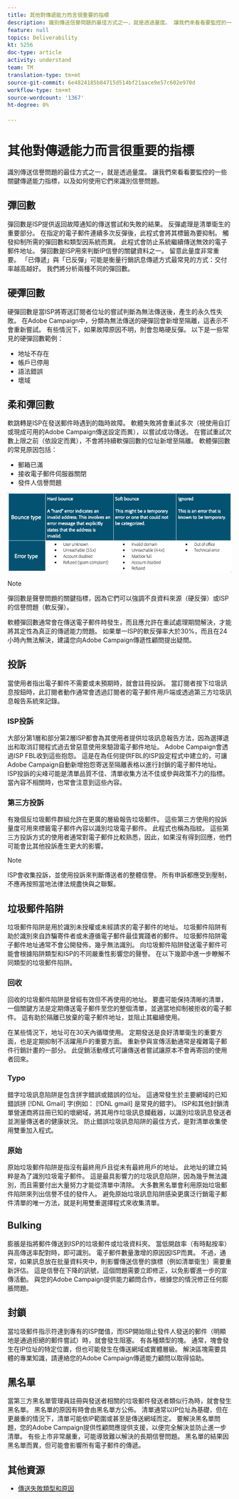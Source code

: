 ```yaml
---
title: 其他對傳遞能力而言很重要的指標
description: 識別傳送信譽問題的最佳方式之一，就是透過量度。 讓我們來看看要監控的一些關鍵傳遞能力指標，以及如何使用它們來識別信譽問題。
feature: null
topics: Deliverability
kt: 5256
doc-type: article
activity: understand
team: TM
translation-type: tm+mt
source-git-commit: 6e4824185b84715d514bf21aace9e57c602e970d
workflow-type: tm+mt
source-wordcount: '1367'
ht-degree: 0%

---
```



# 其他對傳遞能力而言很重要的指標

識別傳送信譽問題的最佳方式之一，就是透過量度。 讓我們來看看要監控的一些關鍵傳遞能力指標，以及如何使用它們來識別信譽問題。

## 彈回數

彈回數是ISP提供返回故障通知的傳送嘗試和失敗的結果。 反彈處理是清單衛生的重要部分。 在指定的電子郵件連續多次反彈後，此程式會將其標籤為要抑制。 觸發抑制所需的彈回數和類型因系統而異。 此程式會防止系統繼續傳送無效的電子郵件地址。 彈回數是ISP用來判斷IP信譽的關鍵資料之一。 留意此量度非常重要。 「已傳遞」與「已反彈」可能是衡量行銷訊息傳遞方式最常見的方式：交付率越高越好。 我們將分析兩種不同的彈回數。

## 硬彈回數

硬彈回數是當ISP將寄送訂閱者位址的嘗試判斷為無法傳送後，產生的永久性失敗。 在Adobe Campaign中，分類為無法傳送的硬彈回會新增至隔離，這表示不會重新嘗試。 有些情況下，如果故障原因不明，則會忽略硬反彈。 以下是一些常見的硬彈回數範例：

* 地址不存在
* 帳戶已停用
* 語法錯誤
* 壞域

## 柔和彈回數

軟跳轉是ISP在發送郵件時遇到的臨時故障。 軟體失敗將會重試多次（視使用自訂或現成可用的Adobe Campaign傳送設定而異），以嘗試成功傳送。 在嘗試重試次數上限之前（依設定而異），不會將持續軟彈回數的位址新增至隔離。 軟體彈回數的常見原因包括：

* 郵箱已滿
* 接收電子郵件伺服器關閉
* 發件人信譽問題

![反彈類型](assets/bounce-types.png)

>[!NOTE]
>
>彈回數是聲譽問題的關鍵指標，因為它們可以強調不良資料來源（硬反彈）或ISP的信譽問題（軟反彈）。
>
>軟體彈回數通常會在傳送電子郵件時發生，而且應允許在重試處理期間解決，才能將其定性為真正的傳遞能力問題。 如果單一ISP的軟反彈率大於30%，而且在24小時內無法解決，建議您向Adobe Campaign傳遞性顧問提出疑問。

## 投訴

當使用者指出電子郵件不需要或未預期時，就會註冊投訴。 當訂閱者按下垃圾訊息按鈕時，此訂閱者動作通常會透過訂閱者的電子郵件用戶端或透過第三方垃圾訊息報告系統來記錄。

### ISP投訴

大部分第1層和部分第2層ISP都會為其使用者提供垃圾訊息報告方法，因為選擇退出和取消訂閱程式過去曾惡意使用來驗證電子郵件地址。 Adobe Campaign會透過ISP FBL收到這些抱怨。 這是在為任何提供FBL的ISP設定程式中建立的，可讓Adobe Campaign自動新增抱怨寄送至隔離表格以進行封鎖的電子郵件地址。 ISP投訴的尖峰可能是清單品質不佳、清單收集方法不佳或參與政策不力的指標。 當內容不相關時，也常會注意到這些內容。

### 第三方投訴

有幾個反垃圾郵件群組允許在更廣的層級報告垃圾郵件。 這些第三方使用的投訴量度可用來標籤電子郵件內容以識別垃圾電子郵件。 此程式也稱為指紋。 這些第三方投訴方式的使用者通常對電子郵件比較熟悉，因此，如果沒有得到回應，他們可能會比其他投訴產生更大的影響。

>[!NOTE]
>
>ISP會收集投訴，並使用投訴來判斷傳送者的整體信譽。 所有申訴都應受到壓制，不應再按照當地法律法規盡快與之聯繫。

## 垃圾郵件陷阱

垃圾郵件陷阱是用於識別未授權或未經請求的電子郵件的地址。 垃圾郵件陷阱有助於識別來自詐騙寄件者或未遵循電子郵件最佳實踐者的郵件。 垃圾郵件陷阱電子郵件地址通常不會公開發佈，幾乎無法識別。 向垃圾郵件陷阱發送電子郵件可能會根據陷阱類型和ISP的不同嚴重性影響您的聲譽。 在以下幾節中進一步瞭解不同類型的垃圾郵件陷阱。

### 回收

回收的垃圾郵件陷阱是曾經有效但不再使用的地址。 要盡可能保持清晰的清單，一個關鍵方法是定期傳送電子郵件至您的整個清單，並適當地抑制被拒收的電子郵件。 這有助於隔離已放棄的電子郵件地址，並阻止其繼續使用。

在某些情況下，地址可在30天內循環使用。 定期發送是良好清單衛生的重要方面，也是定期抑制不活躍用戶的重要方面。 重新參與宣傳活動通常是複雜電子郵件行銷計畫的一部分。 此促銷活動樣式可讓傳送者嘗試讓原本不會再寄回的使用者回來。

### Typo

錯字垃圾訊息陷阱是包含拼字錯誤或錯誤的位址。 這通常發生於主要網域的已知錯誤拼 [!DNL Gmail] 字(例如： [!DNL gmail] 是常見的錯字)。 ISP和其他封鎖清單營運商將註冊已知的壞網域，將其用作垃圾訊息攔截器，以識別垃圾訊息發送者並測量傳送者的健康狀況。 防止錯誤垃圾訊息陷阱的最佳方式，是對清單收集使用雙重加入程式。

### 原始

原始垃圾郵件陷阱是指沒有最終用戶且從未有最終用戶的地址。 此地址的建立純粹是為了識別垃圾電子郵件。 這是最具影響力的垃圾訊息陷阱，因為幾乎無法識別，而且需要付出大量努力才能從清單中清除。 大多數黑名單會利用原始垃圾郵件陷阱來列出信譽不佳的發件人。 避免原始垃圾訊息陷阱感染更廣泛行銷電子郵件清單的唯一方法，就是利用雙重選擇程式來收集清單。

## Bulking

膨脹是指將郵件傳送到ISP的垃圾郵件或垃圾資料夾。 當低開啟率（有時點按率）與高傳送率配對時，即可識別。 電子郵件數量激增的原因因ISP而異。 不過，通常，如果訊息放在批量資料夾中，則影響傳送信譽的旗標（例如清單衛生）需要重新評估。 這是信譽在下降的訊號，這個問題需要立即修正，以免影響進一步的宣傳活動。 與您的Adobe Campaign提供能力顧問合作，根據您的情況修正任何膨脹問題。

## 封鎖

當垃圾郵件指示符達到專有的ISP閾值，而ISP開始阻止發件人發送的郵件（明顯地是通過拒絕的郵件嘗試）時，就會發生阻塞。 有各種類型的塊。 通常，塊會發生在IP位址的特定位置，但也可能發生在傳送網域或實體層級。 解決區塊需要具體的專業知識，請連絡您的Adobe Campaign傳遞能力顧問以取得協助。

## 黑名單

當第三方黑名單管理員註冊與發送者相關的垃圾郵件發送者類似行為時，就會發生黑名單。 黑名單的原因有時會由黑名單方公佈。 清單通常以IP位址為基礎，但在更嚴重的情況下，清單可能依IP範圍或甚至是傳送網域而定。 要解決黑名單問題，您的Adobe Campaign提供性顧問應提供支援，以便完全解決並防止進一步清單。 有些上市非常嚴重，可能導致難以解決的長期信譽問題。 黑名單的結果因黑名單而異，但可能會影響所有電子郵件的傳遞。

## 其他資源

* [傳送失敗類型和原因](https://docs.adobe.com/content/help/en/campaign-standard/using/testing-and-sending/monitoring-messages/understanding-delivery-failures.html#delivery-failure-types-and-reasons)
